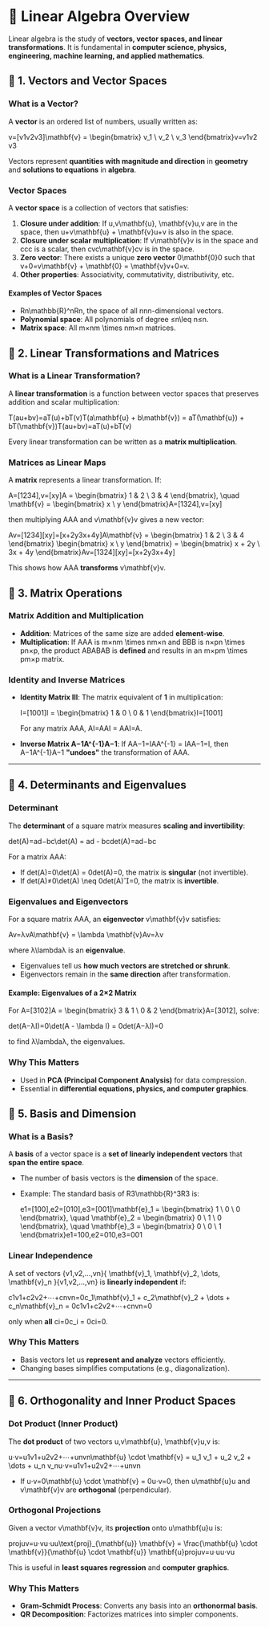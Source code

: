 # **📖 Linear Algebra Overview**

Linear algebra is the study of **vectors, vector spaces, and linear transformations**. It is fundamental in **computer science, physics, engineering, machine learning, and applied mathematics**.

## **📌 1. Vectors and Vector Spaces**

### **What is a Vector?**

A **vector** is an ordered list of numbers, usually written as:

v=[v1v2v3]\mathbf{v} = \begin{bmatrix} v_1 \\ v_2 \\ v_3 \end{bmatrix}v=​v1​v2​v3​​​

Vectors represent **quantities with magnitude and direction** in **geometry** and **solutions to equations** in **algebra**.

### **Vector Spaces**

A **vector space** is a collection of vectors that satisfies:

1. **Closure under addition**: If u,v\mathbf{u}, \mathbf{v}u,v are in the space, then u+v\mathbf{u} + \mathbf{v}u+v is also in the space.
2. **Closure under scalar multiplication**: If v\mathbf{v}v is in the space and ccc is a scalar, then cvc\mathbf{v}cv is in the space.
3. **Zero vector**: There exists a unique **zero vector** 0\mathbf{0}0 such that v+0=v\mathbf{v} + \mathbf{0} = \mathbf{v}v+0=v.
4. **Other properties**: Associativity, commutativity, distributivity, etc.

#### **Examples of Vector Spaces**

- Rn\mathbb{R}^nRn, the space of all nnn-dimensional vectors.
- **Polynomial space**: All polynomials of degree ≤n\leq n≤n.
- **Matrix space**: All m×nm \times nm×n matrices.

## **📌 2. Linear Transformations and Matrices**

### **What is a Linear Transformation?**

A **linear transformation** is a function between vector spaces that preserves addition and scalar multiplication:

T(au+bv)=aT(u)+bT(v)T(a\mathbf{u} + b\mathbf{v}) = aT(\mathbf{u}) + bT(\mathbf{v})T(au+bv)=aT(u)+bT(v)

Every linear transformation can be written as a **matrix multiplication**.

### **Matrices as Linear Maps**

A **matrix** represents a linear transformation. If:

A=[1234],v=[xy]A = \begin{bmatrix} 1 & 2 \\ 3 & 4 \end{bmatrix}, \quad \mathbf{v} = \begin{bmatrix} x \\ y \end{bmatrix}A=[13​24​],v=[xy​]

then multiplying AAA and v\mathbf{v}v gives a new vector:

Av=[1234][xy]=[x+2y3x+4y]A\mathbf{v} = \begin{bmatrix} 1 & 2 \\ 3 & 4 \end{bmatrix} \begin{bmatrix} x \\ y \end{bmatrix} = \begin{bmatrix} x + 2y \\ 3x + 4y \end{bmatrix}Av=[13​24​][xy​]=[x+2y3x+4y​]

This shows how AAA **transforms** v\mathbf{v}v.

## **📌 3. Matrix Operations**

### **Matrix Addition and Multiplication**

- **Addition**: Matrices of the same size are added **element-wise**.
- **Multiplication**: If AAA is m×nm \times nm×n and BBB is n×pn \times pn×p, the product ABABAB is **defined** and results in an m×pm \times pm×p matrix.

### **Identity and Inverse Matrices**

- **Identity Matrix III**: The matrix equivalent of **1** in multiplication:
    
    I=[1001]I = \begin{bmatrix} 1 & 0 \\ 0 & 1 \end{bmatrix}I=[10​01​]
    
    For any matrix AAA, AI=AAI = AAI=A.
    
- **Inverse Matrix A−1A^{-1}A−1**: If AA−1=IAA^{-1} = IAA−1=I, then A−1A^{-1}A−1 **"undoes"** the transformation of AAA.
    

---

## **📌 4. Determinants and Eigenvalues**

### **Determinant**

The **determinant** of a square matrix measures **scaling and invertibility**:

det⁡(A)=ad−bc\det(A) = ad - bcdet(A)=ad−bc

For a matrix AAA:

- If det⁡(A)=0\det(A) = 0det(A)=0, the matrix is **singular** (not invertible).
- If det⁡(A)≠0\det(A) \neq 0det(A)=0, the matrix is **invertible**.

### **Eigenvalues and Eigenvectors**

For a square matrix AAA, an **eigenvector** v\mathbf{v}v satisfies:

Av=λvA\mathbf{v} = \lambda \mathbf{v}Av=λv

where λ\lambdaλ is an **eigenvalue**.

- Eigenvalues tell us **how much vectors are stretched or shrunk**.
- Eigenvectors remain in the **same direction** after transformation.

#### **Example: Eigenvalues of a 2×2 Matrix**

For A=[3102]A = \begin{bmatrix} 3 & 1 \\ 0 & 2 \end{bmatrix}A=[30​12​], solve:

det⁡(A−λI)=0\det(A - \lambda I) = 0det(A−λI)=0

to find λ\lambdaλ, the eigenvalues.

### **Why This Matters**

- Used in **PCA (Principal Component Analysis)** for data compression.
- Essential in **differential equations, physics, and computer graphics**.
## **📌 5. Basis and Dimension**

### **What is a Basis?**

A **basis** of a vector space is a **set of linearly independent vectors** that **span the entire space**.

- The number of basis vectors is the **dimension** of the space.
    
- Example: The standard basis of R3\mathbb{R}^3R3 is:
    
    e1=[100],e2=[010],e3=[001]\mathbf{e}_1 = \begin{bmatrix} 1 \\ 0 \\ 0 \end{bmatrix}, \quad \mathbf{e}_2 = \begin{bmatrix} 0 \\ 1 \\ 0 \end{bmatrix}, \quad \mathbf{e}_3 = \begin{bmatrix} 0 \\ 0 \\ 1 \end{bmatrix}e1​=​100​​,e2​=​010​​,e3​=​001​​

### **Linear Independence**

A set of vectors {v1,v2,…,vn}\{ \mathbf{v}_1, \mathbf{v}_2, \dots, \mathbf{v}_n \}{v1​,v2​,…,vn​} is **linearly independent** if:

c1v1+c2v2+⋯+cnvn=0c_1\mathbf{v}_1 + c_2\mathbf{v}_2 + \dots + c_n\mathbf{v}_n = 0c1​v1​+c2​v2​+⋯+cn​vn​=0

only when **all** ci=0c_i = 0ci​=0.

### **Why This Matters**

- Basis vectors let us **represent and analyze** vectors efficiently.
- Changing bases simplifies computations (e.g., diagonalization).

---

## **📌 6. Orthogonality and Inner Product Spaces**

### **Dot Product (Inner Product)**

The **dot product** of two vectors u,v\mathbf{u}, \mathbf{v}u,v is:

u⋅v=u1v1+u2v2+⋯+unvn\mathbf{u} \cdot \mathbf{v} = u_1 v_1 + u_2 v_2 + \dots + u_n v_nu⋅v=u1​v1​+u2​v2​+⋯+un​vn​

- If u⋅v=0\mathbf{u} \cdot \mathbf{v} = 0u⋅v=0, then u\mathbf{u}u and v\mathbf{v}v are **orthogonal** (perpendicular).

### **Orthogonal Projections**

Given a vector v\mathbf{v}v, its **projection** onto u\mathbf{u}u is:

projuv=u⋅vu⋅uu\text{proj}_{\mathbf{u}} \mathbf{v} = \frac{\mathbf{u} \cdot \mathbf{v}}{\mathbf{u} \cdot \mathbf{u}} \mathbf{u}proju​v=u⋅uu⋅v​u

This is useful in **least squares regression** and **computer graphics**.

### **Why This Matters**

- **Gram-Schmidt Process**: Converts any basis into an **orthonormal basis**.
- **QR Decomposition**: Factorizes matrices into simpler components.